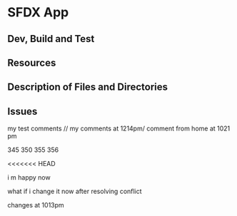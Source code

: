 # SFDX  App

## Dev, Build and Test


## Resources


## Description of Files and Directories


## Issues

my test comments // my comments at 1214pm/ comment from home at 1021 pm


345  350 355  356

<<<<<<< HEAD

i m happy now

what if i change it now after resolving conflict

changes at 1013pm

